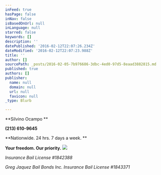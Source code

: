 ```yaml
---
inFeed: true
hasPage: false
inNav: false
isBasedOnUrl: null
inLanguage: null
starred: false
keywords: []
description: ''
datePublished: '2016-02-12T22:07:26.234Z'
dateModified: '2016-02-12T22:07:23.988Z'
title: ''
author: []
sourcePath: _posts/2016-02-05-7b976686-3dbc-4ed0-97d5-8eaad3882815.md
published: true
authors: []
publisher:
  name: null
  domain: null
  url: null
  favicon: null
_type: Blurb

---
```

**Silvino Ocampo **

**(213) 610-9645**

**Nationwide. 24 hrs. 7 days a week. **

**Your freedom. Our priority.**
![](https://the-grid-user-content.s3-us-west-2.amazonaws.com/d973b327-17aa-4d29-a325-8d21e2820e5e.jpg)

_Insurance Bail License \#1842388_

_Greg Jaquez Bail Bonds Inc. Insurance Bail License \#1843371_